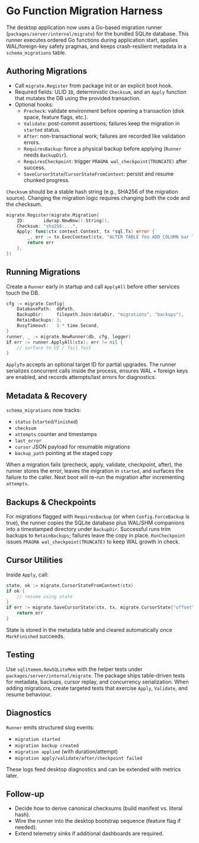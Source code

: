 # Go Function Migration Harness

The desktop application now uses a Go-based migration runner (`packages/server/internal/migrate`) for the bundled SQLite database. This runner executes ordered Go functions during application start, applies WAL/foreign-key safety pragmas, and keeps crash-resilient metadata in a `schema_migrations` table.

## Authoring Migrations

- Call `migrate.Register` from package init or an explicit boot hook.
- Required fields: ULID `ID`, deterministic `Checksum`, and an `Apply` function that mutates the DB using the provided transaction.
- Optional hooks:
  - `Precheck`: validate environment before opening a transaction (disk space, feature flags, etc.).
  - `Validate`: post-commit assertions; failures keep the migration in `started` status.
  - `After`: non-transactional work; failures are recorded like validation errors.
  - `RequiresBackup`: force a physical backup before applying (`Runner` needs `BackupDir`).
  - `RequiresCheckpoint`: trigger `PRAGMA wal_checkpoint(TRUNCATE)` after success.
  - `SaveCursorState`/`CursorStateFromContext`: persist and resume chunked progress.

`Checksum` should be a stable hash string (e.g., SHA256 of the migration source). Changing the migration logic requires changing both the code and the checksum.

```go
migrate.Register(migrate.Migration{
    ID:       idwrap.NewNow().String(),
    Checksum: "sha256:...",
    Apply: func(ctx context.Context, tx *sql.Tx) error {
        _, err := tx.ExecContext(ctx, "ALTER TABLE foo ADD COLUMN bar TEXT")
        return err
    },
})
```

## Running Migrations

Create a `Runner` early in startup and call `ApplyAll` before other services touch the DB.

```go
cfg := migrate.Config{
    DatabasePath:  dbPath,
    BackupDir:     filepath.Join(dataDir, "migrations", "backups"),
    RetainBackups: 3,
    BusyTimeout:   5 * time.Second,
}
runner, _ := migrate.NewRunner(db, cfg, logger)
if err := runner.ApplyAll(ctx); err != nil {
    // surface to UI / fail fast
}
```

`ApplyTo` accepts an optional target ID for partial upgrades. The runner serializes concurrent calls inside the process, ensures WAL + foreign keys are enabled, and records attempts/last errors for diagnostics.

## Metadata & Recovery

`schema_migrations` now tracks:

- `status` (`started`/`finished`)
- `checksum`
- `attempts` counter and timestamps
- `last_error`
- `cursor` JSON payload for resumable migrations
- `backup_path` pointing at the staged copy

When a migration fails (precheck, apply, validate, checkpoint, after), the runner stores the error, leaves the migration in `started`, and surfaces the failure to the caller. Next boot will re-run the migration after incrementing `attempts`.

## Backups & Checkpoints

For migrations flagged with `RequiresBackup` (or when `Config.ForceBackup` is true), the runner copies the SQLite database plus WAL/SHM companions into a timestamped directory under `BackupDir`. Successful runs trim backups to `RetainBackups`; failures leave the copy in place. `RunCheckpoint` issues `PRAGMA wal_checkpoint(TRUNCATE)` to keep WAL growth in check.

## Cursor Utilities

Inside `Apply`, call:

```go
state, ok := migrate.CursorStateFromContext(ctx)
if ok {
    // resume using state
}
if err := migrate.SaveCursorState(ctx, tx, migrate.CursorState{"offset": float64(n)}); err != nil {
    return err
}
```

State is stored in the metadata table and cleared automatically once `MarkFinished` succeeds.

## Testing

Use `sqlitemem.NewSQLiteMem` with the helper tests under `packages/server/internal/migrate`. The package ships table-driven tests for metadata, backups, cursor replay, and concurrency serialization. When adding migrations, create targeted tests that exercise `Apply`, `Validate`, and resume behaviour.

## Diagnostics

`Runner` emits structured slog events:

- `migration started`
- `migration backup created`
- `migration applied` (with duration/attempt)
- `migration apply/validate/after/checkpoint failed`

These logs feed desktop diagnostics and can be extended with metrics later.

## Follow-up

- Decide how to derive canonical checksums (build manifest vs. literal hash).
- Wire the runner into the desktop bootstrap sequence (feature flag if needed).
- Extend telemetry sinks if additional dashboards are required.

